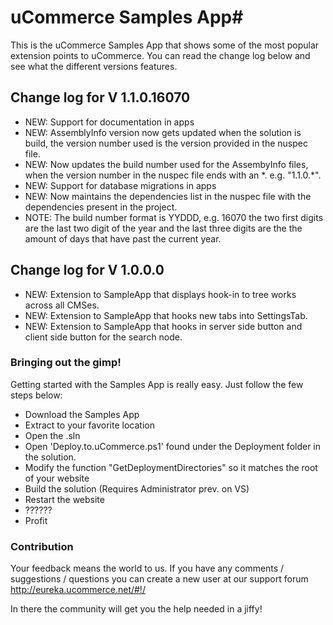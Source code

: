 # uCommerce Samples App#

This is the uCommerce Samples App that shows some of the most popular extension points to uCommerce.
You can read the change log below and see what the different versions features.

## Change log for V 1.1.0.16070 ##

* NEW: Support for documentation in apps
* NEW: AssemblyInfo version now gets updated when the solution is build, the version number used is the version provided in the nuspec file.
* NEW: Now updates the build number used for the AssembyInfo files, when the version number in the nuspec file ends with an \*. e.g. "1.1.0.\*".
* NEW: Support for database migrations in apps
* NEW: Now maintains the dependencies list in the nuspec file with the dependencies present in the project.
* NOTE: The build number format is YYDDD, e.g. 16070 the two first digits are the last two digit of the year and the last three digits are the the amount of days that have past the current year.

## Change log for V 1.0.0.0 ##

* NEW: Extension to SampleApp that displays hook-in to tree works across all CMSes.
* NEW: Extension to SampleApp that hooks new tabs into SettingsTab.
* NEW: Extension to SampleApp that hooks in server side button and client side button for the search node.


### Bringing out the gimp! ###

Getting started with the Samples App is really easy. Just follow the few steps below:

* Download the Samples App
* Extract to your favorite location
* Open the .sln
* Open 'Deploy.to.uCommerce.ps1' found under the Deployment folder in the solution.
* Modify the function "GetDeploymentDirectories" so it matches the root of your website
* Build the solution (Requires Administrator prev. on VS)
* Restart the website
* ??????
* Profit

### Contribution ###

Your feedback means the world to us. If you have any comments / suggestions / questions you can create a new user at our support forum http://eureka.ucommerce.net/#!/

In there the community will get you the help needed in a jiffy!